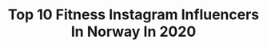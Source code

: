 ---
title: Top 10 Fitness Instagram Influencers In Norway In 2020
description: >-
  Find top fitness Instagram influencers in Norway in 2020. Most popular hashtags: #fit #workout #fitness #fitnessgirl.
platform: Instagram
profiles:
  - username: "beatewibe"
    fullname: >-
      Beate Wibe | FITNESS
    location: "Norway"
    followers: 19990
    engagement: 968
    commentsToLikes: 0.036140
    id: ck5zo7idlpxod0i14hu15ynlx
    verified: false
    hashtags: "#fitnessoutfit, #selfie, #musclegirl, #home"
  - username: "fridaemiliee"
    fullname: >-
      FRIDA EMILIE
    location: "Norway"
    followers: 4447
    engagement: 2866
    commentsToLikes: 0.054541
    id: ck13bo7bmwcw90i199rncx8tt
    verified: false
    hashtags: "#idealofsweden"
  - username: "runilandmark"
    fullname: >-
      🔮 Runi
    location: "Norway"
    followers: 40421
    engagement: 748
    commentsToLikes: 0.020551
    id: ck5hn9sobnfyi0i11cqb8boan
    verified: false
    hashtags: "#giveaway, #training, #film, #fitness"
  - username: "bettinabjorna"
    fullname: >-
      BETTINA BJØRNÅ
    location: "Norway"
    followers: 15721
    engagement: 1078
    commentsToLikes: 0.043799
    id: ck5hn9vunng3m0i11y02vvw4i
    verified: false
    hashtags: "#malumababy"
  - username: "jravn06"
    fullname: >-
      
    location: "Norway"
    followers: 6278
    engagement: 1222
    commentsToLikes: 0.038788
    id: ck138qa7lhhci0i19m6n97n3k
    verified: false
    hashtags: "#tb, #running, #trailrunning, #runforgood"
  - username: "gossegoss"
    fullname: >-
      ✖️Lene Marie Gåsbakk | Norway
    location: "Norway"
    followers: 24164
    engagement: 549
    commentsToLikes: 0.029305
    id: ck0w1k8ozjriv0i1973zuqcok
    verified: false
    hashtags: "#govegan, #mymollers, #molleromega3, #teliax"
  - username: "mamamunson"
    fullname: >-
      Mandy Munson
    location: "Norway"
    followers: 3663
    engagement: 1476
    commentsToLikes: 0.088214
    id: ck5zt1kvozki20i1443353buc
    verified: false
    hashtags: ""
  - username: "odaagnalt"
    fullname: >-
      Oda Johanne Agnalt
    location: "Norway"
    followers: 3695
    engagement: 2313
    commentsToLikes: 0.042167
    id: ck15tcusxhh1q0i19f3nhyjg1
    verified: false
    hashtags: "#gym, #activewear, #muscle, #gymshark"
  - username: "jannicke_hk"
    fullname: >-
      🄹🄰🄽🄽🄸🄲🄺🄴 🇳🇴
    location: "Norway"
    followers: 15507
    engagement: 487
    commentsToLikes: 0.032060
    id: ck8t68geucnev0j78jn1pjajk
    verified: false
    hashtags: "#body, #mentaltrening, #booty, #liftingfacial"
  - username: "andrealowing"
    fullname: >-
      Andrea Lowing 👑 IFBB Bikini
    location: "Norway"
    followers: 11207
    engagement: 601
    commentsToLikes: 0.077537
    id: ck8t6pi6led900j7848rkv3h0
    verified: false
    hashtags: "#saturday, #photooftheday, #bikinicompetitor, #fitnessgirl"
---